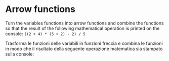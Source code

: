# Arrow functions

Turn the variables functions into arrow functions and combine the functions so that the result of the following mathematical operation is printed on the console: `((2 + 4) * (5 + 2) - 2) / 5`

Trasforma le funzioni delle variabili in funzioni freccia e combina le funzioni in modo che il risultato della seguente operazione matematica sia stampato sulla console: